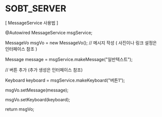 # SOBT_SERVER

[ MessageService 사용법 ]

@Autowired
MessageService msgService;

MessageVo msgVo = new MessageVo();
// 메시지 작성 ( 사진이나 링크 설정은 인터페이스 참조 )

Message message = msgService.makeMessage("일반텍스트");

// 버튼 추가 (추가 생성은 인터페이스 참조)

Keyboard keyboard = msgService.makeKeyboard("버튼1");

msgVo.setMessage(message);

msgVo.setKeyboard(keyboard);

return msgVo;
